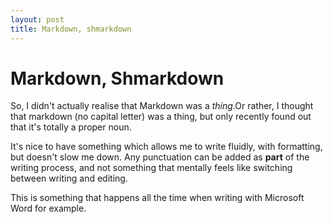 ```yaml
---
layout: post
title: Markdown, shmarkdown
---
```


# Markdown, Shmarkdown

So, I didn't actually realise that Markdown was a *thing*.Or rather, I thought that markdown (no capital letter) was a thing, but only recently found out that it's totally a proper noun. 

It's nice to have something which allows me to write fluidly, with formatting, but doesn't slow me down. Any punctuation can be added as **part** of the writing process, and not something that mentally feels like switching between writing and editing.  

This is something that happens all the time when writing with Microsoft Word for example.
